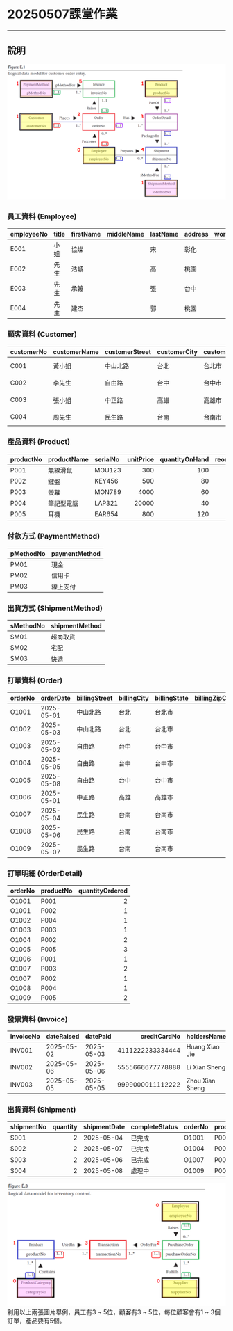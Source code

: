 # 20250507課堂作業
------------------------------------
## 說明
![Figure E.1](../image/figureE.1.png)
### 員工資料 (Employee)

| employeeNo   | title   | firstName   | middleName   | lastName   | address   |   workTelExt |   homeTelNo | empEmailAddress   | socialSecurityNumber   | DOB        | position   | sex   |   salary | dateStarted   |
|:-------------|:--------|:------------|:-------------|:-----------|:----------|-------------:|------------:|:------------------|:-----------------------|:-----------|:-----------|:------|---------:|:--------------|
| E001      | 小姐      | 協燦         |              | 宋       | 彰化    |         1001 |   022345678 | 14@company.com   | A123456789             | <div style="width: 55pt">1990-01-01</div> | Sales      | F     |    50000 | 2020-01-01    |
| E002      | 先生      | 浩城        |              | 高        | 桃園  |         1002 |   042345678 | 28@company.com  | B223456789             | <div style="width: 55pt">1985-05-02</div> | Sales      | M     |    52000 | 2019-03-15    |
| E003      | 先生      | 承翰       |              | 張        | 台中 |         1003 |   072345678 | 30@company.com  | C323456789             | <div style="width: 55pt">1992-07-12</div> | Logistics  | M     |    48000 | 2021-06-01    |
| E004      | 先生     | 建杰       |              | 郭         | 桃園    |         1004 |   062345678 | 32@company.com | D423456789             | <div style="width: 55pt">1988-08-20</div> | Manager    | M     |    60000 | 2018-09-10    |

### 顧客資料 (Customer)

| customerNo   | customerName   | customerStreet   | customerCity   | customerState   |   customerZipCode |   custTelNo |   custFaxNo | DOB        | maritalStatus   | creditRating   |
|:-------------|:---------------|:-----------------|:---------------|:----------------|------------------:|------------:|------------:|:-----------|:----------------|:---------------|
| C001         | 黃小姐         | 中山北路         | 台北           | 台北市          |               100 |  0912345678 |  0223456789 | 1995-01-01 | Single          | A              |
| C002         | 李先生         | 自由路           | 台中           | 台中市          |               400 |  0987654321 |  0423456789 | 1980-03-15 | Married         | B              |
| C003         | 張小姐         | 中正路           | 高雄           | 高雄市          |               800 |  0933123456 |  0733456789 | 1992-06-20 | Single          | A              |
| C004         | 周先生         | 民生路           | 台南           | 台南市          |               700 |  0922123456 |  0633456789 | 1978-11-05 | Married         | C              |

### 產品資料 (Product)

| productNo   | productName   | serialNo   |   unitPrice |   quantityOnHand |   reorderLevel |   reorderQuantity |   reorderLeadTime |
|:------------|:--------------|:-----------|------------:|-----------------:|---------------:|------------------:|------------------:|
| P001        | 無線滑鼠      | MOU123     |         300 |              100 |             10 |                50 |                 3 |
| P002        | 鍵盤          | KEY456     |         500 |               80 |             15 |                40 |                 2 |
| P003        | 螢幕          | MON789     |        4000 |               60 |              5 |                20 |                 5 |
| P004        | 筆記型電腦    | LAP321     |       20000 |               40 |              8 |                10 |                 7 |
| P005        | 耳機          | EAR654     |         800 |              120 |             20 |                60 |                 4 |

### 付款方式 (PaymentMethod)

| pMethodNo   | paymentMethod   |
|:------------|:----------------|
| PM01        | 現金            |
| PM02        | 信用卡          |
| PM03        | 線上支付        |

### 出貨方式 (ShipmentMethod)

| sMethodNo   | shipmentMethod   |
|:------------|:-----------------|
| SM01        | 超商取貨         |
| SM02        | 宅配             |
| SM03        | 快遞             |

### 訂單資料 (Order)

| orderNo   | orderDate   | billingStreet   | billingCity   | billingState   |   billingZipCode | promisedDate   | status   | customerNo   | employeeNo   |
|:----------|:------------|:----------------|:--------------|:---------------|-----------------:|:---------------|:---------|:-------------|:-------------|
| O1001     | 2025-05-01  | 中山北路        | 台北          | 台北市         |              100 | 2025-05-05     | 已出貨   | C001         | E001         |
| O1002     | 2025-05-03  | 中山北路        | 台北          | 台北市         |              100 | 2025-05-07     | 處理中   | C001         | E002         |
| O1003     | 2025-05-02  | 自由路          | 台中          | 台中市         |              400 | 2025-05-06     | 已出貨   | C002         | E001         |
| O1004     | 2025-05-05  | 自由路          | 台中          | 台中市         |              400 | 2025-05-09     | 已出貨   | C002         | E003         |
| O1005     | 2025-05-08  | 自由路          | 台中          | 台中市         |              400 | 2025-05-11     | 處理中   | C002         | E004         |
| O1006     | 2025-05-01  | 中正路          | 高雄          | 高雄市         |              800 | 2025-05-05     | 已出貨   | C003         | E003         |
| O1007     | 2025-05-04  | 民生路          | 台南          | 台南市         |              700 | 2025-05-08     | 已出貨   | C004         | E002         |
| O1008     | 2025-05-06  | 民生路          | 台南          | 台南市         |              700 | 2025-05-10     | 處理中   | C004         | E003         |
| O1009     | 2025-05-07  | 民生路          | 台南          | 台南市         |              700 | 2025-05-11     | 處理中   | C004         | E001         |

### 訂單明細 (OrderDetail)

| orderNo   | productNo   |   quantityOrdered |
|:----------|:------------|------------------:|
| O1001     | P001        |                 2 |
| O1001     | P002        |                 1 |
| O1002     | P004        |                 1 |
| O1003     | P003        |                 1 |
| O1004     | P002        |                 2 |
| O1005     | P005        |                 3 |
| O1006     | P001        |                 1 |
| O1007     | P003        |                 2 |
| O1007     | P002        |                 1 |
| O1008     | P004        |                 1 |
| O1009     | P005        |                 2 |

### 發票資料 (Invoice)

| invoiceNo   | dateRaised   | datePaid   |     creditCardNo | holdersName     | expiryDate   | orderNo   | pMethodNo   |
|:------------|:-------------|:-----------|-----------------:|:----------------|:-------------|:----------|:------------|
| INV001      | 2025-05-02   | 2025-05-03 | 4111222233334444 | Huang Xiao Jie  | 2028-12-31   | O1001     | PM01        |
| INV002      | 2025-05-06   | 2025-05-06 | 5555666677778888 | Li Xian Sheng   | 2027-11-30   | O1004     | PM03        |
| INV003      | 2025-05-05   | 2025-05-05 | 9999000011112222 | Zhou Xian Sheng | 2029-01-15   | O1007     | PM02        |

### 出貨資料 (Shipment)

| shipmentNo   |   quantity | shipmentDate   | completeStatus   | orderNo   | productNo   | employeeNo   | sMethodNo   |
|:-------------|-----------:|:---------------|:-----------------|:----------|:------------|:-------------|:------------|
| S001         |          2 | 2025-05-04     | 已完成           | O1001     | P001        | E001         | SM01        |
| S002         |          2 | 2025-05-07     | 已完成           | O1004     | P002        | E003         | SM02        |
| S003         |          2 | 2025-05-06     | 已完成           | O1007     | P003        | E002         | SM01        |
| S004         |          2 | 2025-05-08     | 處理中           | O1009     | P005        | E001         | SM03        |

![Figure E.3](../image/figureE.3.png)
利用以上兩張圖片舉例，員工有3 ~ 5位，顧客有3 ~ 5位，每位顧客會有1 ~ 3個訂單，產品要有5個。
